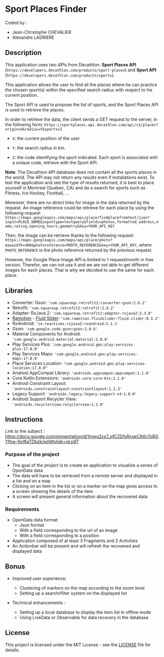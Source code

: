 
# Sport Places Finder
  
Coded by :
 - Jean-Christophe CHEVALIER   
 - Alexandre LADRIERE   

## Description  

This application uses two APIs from Décathlon: __Sport Places API__ (`https://developers.decathlon.com/products/sport-places`) and __Sport API__ (`https://developers.decathlon.com/products/sports`).

This application allows the user to find all the places where he can practice the chosen sport(s) within the specified search radius with respect to his current position. 

The Sport API is used to propose the list of sports, and the Sport Places API is used to retrieve the places. 

In order to retrieve the data, the client sends a GET request to the server, in the following form:
`https://sportplaces.api.decathlon.com/api/v1/places?origin=X&radius=Y&sports=Z`

  - `X`: the current position of the user.

  - `Y`: the search radius in km.

  - `Z`: the code identifying the sport indicated. Each sport is associated with a unique code, retrieve with the Sport API.

__Note__: The Decathlon API database does not contain all the sports places in the world. The API may not return any results even if installations exist. To test the application and see the type of results returned, it is best to place yourself in Montreal (Quebec, CA) and do a search for sports such as Fitness, Ice Hockey, Football, ...

Moreover, there are no direct links for image in the data returned by the request. An image reference could be retrieve for each place by using the following request:
`https://maps.googleapis.com/maps/api/place/findplacefromtext/json?input=PLACE_NAME&inputtype=textquery&fields=photos,formatted_address,name,rating,opening_hours,geometry&key=YOUR_API_KEY`

Then, the image can be retrieve thanks to the following request: `https://maps.googleapis.com/maps/api/place/photo?maxwidth=400&photoreference=PHOTO_REFERENCE&key=YOUR_API_KEY`, where `PHOTO_REFERENCE` is the photo reference returned by the previous request.

However, the Google Place Image API is limited to 1 request/month in free version. Therefor, we can not use it and we are not able to get different images for each places. That is why we decided to use the same for each place.  

## Libraries 
  
  - Converter: Gson: `'com.squareup.retrofit2:converter-gson:2.6.2'`
  - Retrofit: `'com.squareup.retrofit2:retrofit:2.6.2'`
  - Adapter: RxJava 2: `'com.squareup.retrofit2:adapter-rxjava2:2.3.0'`
  - [Ramotion] - [Fluid Slider]: `"com.ramotion.fluidslider:fluid-slider:0.3.1"`
  - RxAndroid: `'io.reactivex.rxjava2:rxandroid:2.1.1'`
  - Gson: `'com.google.code.gson:gson:2.8.6'`
  - Material Components for Android: `'com.google.android.material:material:1.0.0'`
  - Play Services Plus: `'com.google.android.gms:play-services-plus:17.0.0'`
  - Play Services Maps: `'com.google.android.gms:play-services-maps:17.0.0'`
  - Place Services Location: `"com.google.android.gms:play-services-location:17.0.0"`
  - Android AppCompat Library: `'androidx.appcompat:appcompat:1.1.0'`
  - Core Kotlin Extensions: `'androidx.core:core-ktx:1.1.0'`
  - Android Constraint Layout: `'androidx.constraintlayout:constraintlayout:1.1.3'`
  - Legacy Support: `'androidx.legacy:legacy-support-v4:1.0.0'`
  - Android Support Recycler View: `'androidx.recyclerview:recyclerview:1.1.0'`

  
## Instructions  
  
Link to the subject : https://docs.google.com/presentation/d/1mwu2xx7_qfCZDfsRxseC94n7oBGYfhw-9xIftaTDbzk/edit#slide=id.p97  
  
### Purpose of the project  
  
 - The goal of the project is to create an application to visualize a series of OpenData data  
 - The data will have to be retrieved from a remote server and displayed in a list and on a map  
 - Clicking on an item in the list or on a marker on the map gives access to a screen showing the details of the item  
 - A screen will present general information about the recovered data  
  
### Requirements    
- OpenData data format:   
	 - Json format  
	 - With a field corresponding to the url of an image  
	 - With a field corresponding to a position  
 - Application composed of at least 3 Fragments and 2 Activities  
 - An Actionbar will be present and will refresh the recovered and displayed data
 
 ## Bonus
 
 - Improved user experience:
    - Clustering of markers on the map according to the zoom level
    - Setting up a search/filter system on the displayed list
 
 - Technical enhancements :
    - Setting up a local database to display the item list in offline mode
    - Using LiveData or Observable for data recovery in the database
 
 ## License
 This project is licensed under the MIT License - see the [LICENSE] file for details.


  [Ramotion]: <www.ramotion.com>
  [Fluid Slider]: <https://github.com/Ramotion/fluid-slider-android>
  [LICENSE]: <LICENSE>
